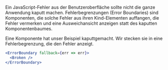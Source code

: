 Ein JavaScript-Fehler aus der Benutzeroberfläche sollte nicht die ganze Anwendung kaputt machen. Fehlerbegrenzungen (Error Boundaries) sind Komponenten, die solche Fehler aus ihren Kind-Elementen auffangen, die Fehler vermerken und eine Ausweichansicht anzeigen statt des kaputten Komponentenbaumes.

Eine Komponente hat unser Beispiel kaputtgemacht. Wir stecken sie in eine Fehlerbegrenzung, die den Fehler anzeigt.

```jsx
<ErrorBoundary fallback={err => err}>
  <Broken />
</ErrorBoundary>
```
